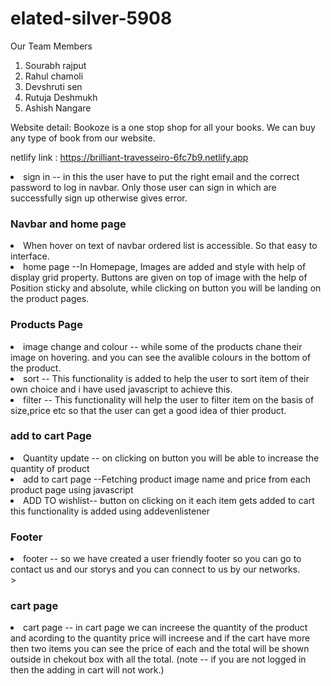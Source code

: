 # elated-silver-5908

Our Team Members
1. Sourabh rajput
2. Rahul chamoli
3. Devshruti sen
4. Rutuja Deshmukh
5. Ashish Nangare

Website detail:  Bookoze is a one stop shop for all your books. We can buy any type of book from our website.

netlify link : https://brilliant-travesseiro-6fc7b9.netlify.app

<li>sign in -- in this the user have to put the right email and the correct password to log in navbar. Only those user can sign in which are successfully sign up otherwise gives error.</li>

<h3>Navbar and home page</h3>

<li>When hover on text of navbar ordered list is accessible. So that easy to interface.</li>
<li>home page --In Homepage, Images are added and style with help of display grid property. Buttons are given on top of image with the help of Position sticky and absolute, while clicking on button you will be landing on the product pages.
</li>

<h3>Products Page</h3>
<li>image change and colour -- while some of the products chane their image on hovering. and you can see the avalible colours in the bottom of the product.</li>
<li>sort -- This functionality is added to help the user to sort item of their own choice and i have used javascript to achieve this.</li>
<li>filter -- This functionality will help the user to filter item on the basis of size,price etc so that the user can get a good idea of thier product.</li>

<h3>add to cart Page</h3>
<li>Quantity update -- on clicking on button you will be able to increase the quantity of product</li>
<li>add to cart page --Fetching product image name and price from each product page using javascript</li>
<li>ADD TO wishlist-- button on clicking on it each item gets added to cart this functionality is added using addevenlistener</li>

<h3>Footer</h3>
<li>footer -- so we have created a user friendly footer so you can go to contact us and our storys and you can connect to us by our networks.</li>
>
<h3>cart page</h3>
<li>cart page -- in cart page we can increese the quantity of the product and acording to the quantity price will increese and if the cart have more then two items you can see the price of each and the total will be shown outside in chekout box with all the total. (note -- if you are not logged in then the adding in cart will not work.)</li>



</ul>
<br>

